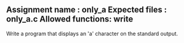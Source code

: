 Assignment name  : only_a
Expected files   : only_a.c
Allowed functions: write
--------------------------------------------------------------------------------

Write a program that displays an 'a' character on the standard output.
